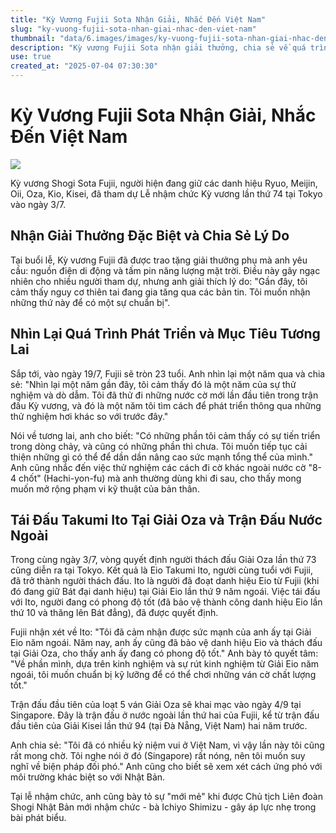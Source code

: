 ```yaml
---
title: "Kỳ Vương Fujii Sota Nhận Giải, Nhắc Đến Việt Nam"
slug: "ky-vuong-fujii-sota-nhan-giai-nhac-den-viet-nam"
thumbnail: "data/6.images/images/ky-vuong-fujii-sota-nhan-giai-nhac-den-viet-nam.webp"
description: "Kỳ vương Fujii Sota nhận giải thưởng, chia sẻ về quá trình thi đấu, phát triển bản thân và nhắc lại kỷ niệm vui ở Việt Nam trước trận đấu nước ngoài."
use: true
created_at: "2025-07-04 07:30:30"
---
```


# Kỳ Vương Fujii Sota Nhận Giải, Nhắc Đến Việt Nam

![](/images/20250703-07031282-sph-000-1-view.webp)

Kỳ vương Shogi Sota Fujii, người hiện đang giữ các danh hiệu Ryuo, Meijin, Oii, Oza, Kio, Kisei, đã tham dự Lễ nhậm chức Kỳ vương lần thứ 74 tại Tokyo vào ngày 3/7.

## Nhận Giải Thưởng Đặc Biệt và Chia Sẻ Lý Do

Tại buổi lễ, Kỳ vương Fujii đã được trao tặng giải thưởng phụ mà anh yêu cầu: nguồn điện di động và tấm pin năng lượng mặt trời. Điều này gây ngạc nhiên cho nhiều người tham dự, nhưng anh giải thích lý do: "Gần đây, tôi cảm thấy nguy cơ thiên tai đang gia tăng qua các bản tin. Tôi muốn nhận những thứ này để có một sự chuẩn bị".

## Nhìn Lại Quá Trình Phát Triển và Mục Tiêu Tương Lai

Sắp tới, vào ngày 19/7, Fujii sẽ tròn 23 tuổi. Anh nhìn lại một năm qua và chia sẻ: "Nhìn lại một năm gần đây, tôi cảm thấy đó là một năm của sự thử nghiệm và dò dẫm. Tôi đã thử đi những nước cờ mới lần đầu tiên trong trận đấu Kỳ vương, và đó là một năm tôi tìm cách để phát triển thông qua những thử nghiệm hơi khác so với trước đây."

Nói về tương lai, anh cho biết: "Có những phần tôi cảm thấy có sự tiến triển trong dòng chảy, và cũng có những phần thì chưa. Tôi muốn tiếp tục cải thiện những gì có thể để dần dần nâng cao sức mạnh tổng thể của mình." Anh cũng nhắc đến việc thử nghiệm các cách đi cờ khác ngoài nước cờ "8-4 chốt" (Hachi-yon-fu) mà anh thường dùng khi đi sau, cho thấy mong muốn mở rộng phạm vi kỹ thuật của bản thân.

## Tái Đấu Takumi Ito Tại Giải Oza và Trận Đấu Nước Ngoài

Trong cùng ngày 3/7, vòng quyết định người thách đấu Giải Oza lần thứ 73 cũng diễn ra tại Tokyo. Kết quả là Eio Takumi Ito, người cùng tuổi với Fujii, đã trở thành người thách đấu. Ito là người đã đoạt danh hiệu Eio từ Fujii (khi đó đang giữ Bát đại danh hiệu) tại Giải Eio lần thứ 9 năm ngoái. Việc tái đấu với Ito, người đang có phong độ tốt (đã bảo vệ thành công danh hiệu Eio lần thứ 10 và thăng lên Bát đẳng), đã được quyết định.

Fujii nhận xét về Ito: "Tôi đã cảm nhận được sức mạnh của anh ấy tại Giải Eio năm ngoái. Năm nay, anh ấy cũng đã bảo vệ danh hiệu Eio và thách đấu tại Giải Oza, cho thấy anh ấy đang có phong độ tốt." Anh bày tỏ quyết tâm: "Về phần mình, dựa trên kinh nghiệm và sự rút kinh nghiệm từ Giải Eio năm ngoái, tôi muốn chuẩn bị kỹ lưỡng để có thể chơi những ván cờ chất lượng tốt."

Trận đấu đầu tiên của loạt 5 ván Giải Oza sẽ khai mạc vào ngày 4/9 tại Singapore. Đây là trận đấu ở nước ngoài lần thứ hai của Fujii, kể từ trận đấu đầu tiên của Giải Kisei lần thứ 94 (tại Đà Nẵng, Việt Nam) hai năm trước.

Anh chia sẻ: "Tôi đã có nhiều kỷ niệm vui ở Việt Nam, vì vậy lần này tôi cũng rất mong chờ. Tôi nghe nói ở đó (Singapore) rất nóng, nên tôi muốn suy nghĩ về biện pháp đối phó." Anh cũng cho biết sẽ xem xét cách ứng phó với môi trường khác biệt so với Nhật Bản.

Tại lễ nhậm chức, anh cũng bày tỏ sự "mới mẻ" khi được Chủ tịch Liên đoàn Shogi Nhật Bản mới nhậm chức - bà Ichiyo Shimizu - gây áp lực nhẹ trong bài phát biểu.
